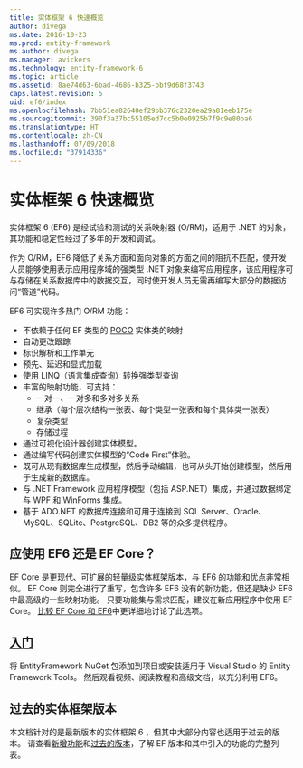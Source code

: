 ```yaml
---
title: 实体框架 6 快速概览
author: divega
ms.date: 2016-10-23
ms.prod: entity-framework
ms.author: divega
ms.manager: avickers
ms.technology: entity-framework-6
ms.topic: article
ms.assetid: 8ae74d63-6bad-4686-b325-bbf9d68f3743
caps.latest.revision: 5
uid: ef6/index
ms.openlocfilehash: 7bb51ea82640ef29bb376c2320ea29a81eeb175e
ms.sourcegitcommit: 390f3a37bc55105ed7cc5b0e0925b7f9c9e80ba6
ms.translationtype: HT
ms.contentlocale: zh-CN
ms.lasthandoff: 07/09/2018
ms.locfileid: "37914336"
---
```

# <a name="entity-framework-6-quick-overview"></a>实体框架 6 快速概览
实体框架 6 (EF6) 是经试验和测试的关系映射器 (O/RM)，适用于 .NET 的对象，其功能和稳定性经过了多年的开发和调试。

作为 O/RM，EF6 降低了关系方面和面向对象的方面之间的阻抗不匹配，使开发人员能够使用表示应用程序域的强类型 .NET 对象来编写应用程序，该应用程序可与存储在关系数据库中的数据交互，同时使开发人员无需再编写大部分的数据访问“管道”代码。

EF6 可实现许多热门 O/RM 功能：
- 不依赖于任何 EF 类型的 [POCO](~/ef6/resources/glossary.md#poco) 实体类的映射
- 自动更改跟踪
- 标识解析和工作单元
- 预先、延迟和显式加载
- 使用 LINQ（语言集成查询）转换强类型查询
- 丰富的映射功能，可支持：
  - 一对一、一对多和多对多关系
  - 继承（每个层次结构一张表、每个类型一张表和每个具体类一张表）
  - 复杂类型
  - 存储过程
- 通过可视化设计器创建实体模型。
- 通过编写代码创建实体模型的“Code First”体验。
- 既可从现有数据库生成模型，然后手动编辑，也可从头开始创建模型，然后用于生成新的数据库。
- 与 .NET Framework 应用程序模型（包括 ASP.NET）集成，并通过数据绑定与 WPF 和 WinForms 集成。
- 基于 ADO.NET 的数据库连接和可用于连接到 SQL Server、Oracle、MySQL、SQLite、PostgreSQL、DB2 等的众多提供程序。

## <a name="should-i-use-ef6-or-ef-core"></a>应使用 EF6 还是 EF Core？

EF Core 是更现代、可扩展的轻量级实体框架版本，与 EF6 的功能和优点非常相似。
EF Core 则完全进行了重写，包含许多 EF6 没有的新功能，但还是缺少 EF6 中最高级的一些映射功能。
只要功能集与需求匹配，建议在新应用程序中使用 EF Core。
[比较 EF Core 和 EF6](xref:efcore-and-ef6/index)中更详细地讨论了此选项。

## <a name="get-startedef6get-startedmd"></a>[入门](~/ef6/get-started.md)

将 EntityFramework NuGet 包添加到项目或安装适用于 Visual Studio 的 Entity Framework Tools。 然后观看视频、阅读教程和高级文档，以充分利用 EF6。

## <a name="past-entity-framework-versions"></a>过去的实体框架版本

本文档针对的是最新版本的实体框架 6 ，但其中大部分内容也适用于过去的版本。
请查看[新增功能](~/ef6/what-is-new/index.md)和[过去的版本](~/ef6/what-is-new/past-releases.md)，了解 EF 版本和其中引入的功能的完整列表。
